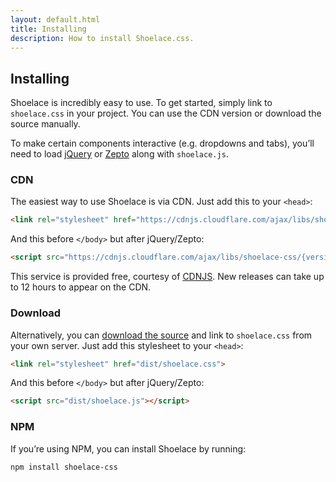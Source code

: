 ```yaml
---
layout: default.html
title: Installing
description: How to install Shoelace.css.
---
```


## Installing

Shoelace is incredibly easy to use. To get started, simply link to `shoelace.css` in your project. You can use the CDN version or download the source manually.

To make certain components interactive (e.g. dropdowns and tabs), you’ll need to load [jQuery](https://cdnjs.com/libraries/jquery/) or [Zepto](https://cdnjs.com/libraries/zepto/) along with `shoelace.js`.

### CDN

The easiest way to use Shoelace is via CDN. Just add this to your `<head>`:

```html
<link rel="stylesheet" href="https://cdnjs.cloudflare.com/ajax/libs/shoelace-css/{version}/shoelace.css">
```

And this before `</body>` but after jQuery/Zepto:

```html
<script src="https://cdnjs.cloudflare.com/ajax/libs/shoelace-css/{version}/shoelace.js"></script>
```

This service is provided free, courtesy of [CDNJS](https://cdnjs.com/). New releases can take up to 12 hours to appear on the CDN.

### Download

Alternatively, you can [download the source](https://github.com/claviska/shoelace-css/releases) and link to `shoelace.css` from your own server. Just add this stylesheet to your `<head>`:

```html
<link rel="stylesheet" href="dist/shoelace.css">
```

And this before `</body>` but after jQuery/Zepto:

```html
<script src="dist/shoelace.js"></script>
```

### NPM

If you’re using NPM, you can install Shoelace by running:

```
npm install shoelace-css
```
